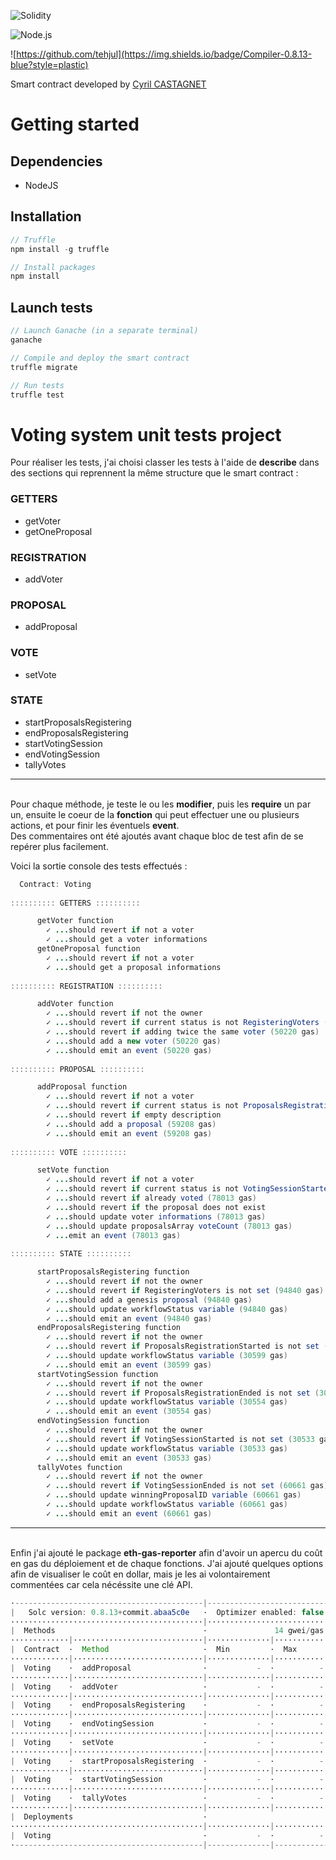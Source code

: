 ![Solidity](https://img.shields.io/badge/Solidity-%23363636.svg?style=for-the-badge&logo=solidity&logoColor=white)

![Node.js](https://img.shields.io/badge/Node.js-%339933.svg?style=for-the-badge&logo=nodedotjs&logoColor=black)

![https://github.com/tehjul](https://img.shields.io/badge/Compiler-0.8.13-blue?style=plastic)

Smart contract developed by [Cyril CASTAGNET](https://github.com/lecascyril)

# Getting started
## Dependencies

- NodeJS

## Installation

```js
// Truffle
npm install -g truffle
```
```js
// Install packages
npm install
```

## Launch tests

```js
// Launch Ganache (in a separate terminal)
ganache
```

```js
// Compile and deploy the smart contract
truffle migrate
```

```js
// Run tests
truffle test
```

# Voting system unit tests project
Pour réaliser les tests, j'ai choisi classer les tests à l'aide de **describe** dans des sections qui reprennent la même structure que le smart contract :

### GETTERS

- getVoter
- getOneProposal

### REGISTRATION

- addVoter

### PROPOSAL

- addProposal

### VOTE

- setVote

### STATE

- startProposalsRegistering
- endProposalsRegistering
- startVotingSession
- endVotingSession
- tallyVotes
***
\
Pour chaque méthode, je teste le ou les **modifier**, puis les **require** un par un, ensuite le coeur de la **fonction** qui peut effectuer une ou plusieurs actions, et pour finir les éventuels **event**.
\
Des commentaires ont été ajoutés avant chaque bloc de test afin de se repérer plus facilement.

Voici la sortie console des tests effectués :

```java
  Contract: Voting
    
:::::::::: GETTERS ::::::::::

      getVoter function
        ✓ ...should revert if not a voter
        ✓ ...should get a voter informations
      getOneProposal function
        ✓ ...should revert if not a voter
        ✓ ...should get a proposal informations
    
:::::::::: REGISTRATION ::::::::::

      addVoter function
        ✓ ...should revert if not the owner
        ✓ ...should revert if current status is not RegisteringVoters (94840 gas)
        ✓ ...should revert if adding twice the same voter (50220 gas)
        ✓ ...should add a new voter (50220 gas)
        ✓ ...should emit an event (50220 gas)
    
:::::::::: PROPOSAL ::::::::::

      addProposal function
        ✓ ...should revert if not a voter
        ✓ ...should revert if current status is not ProposalsRegistrationStarted (30599 gas)
        ✓ ...should revert if empty description
        ✓ ...should add a proposal (59208 gas)
        ✓ ...should emit an event (59208 gas)
    
:::::::::: VOTE ::::::::::

      setVote function
        ✓ ...should revert if not a voter
        ✓ ...should revert if current status is not VotingSessionStarted (30533 gas)
        ✓ ...should revert if already voted (78013 gas)
        ✓ ...should revert if the proposal does not exist
        ✓ ...should update voter informations (78013 gas)
        ✓ ...should update proposalsArray voteCount (78013 gas)
        ✓ ...emit an event (78013 gas)
    
:::::::::: STATE ::::::::::

      startProposalsRegistering function
        ✓ ...should revert if not the owner
        ✓ ...should revert if RegisteringVoters is not set (94840 gas)
        ✓ ...should add a genesis proposal (94840 gas)
        ✓ ...should update workflowStatus variable (94840 gas)
        ✓ ...should emit an event (94840 gas)
      endProposalsRegistering function
        ✓ ...should revert if not the owner
        ✓ ...should revert if ProposalsRegistrationStarted is not set (30599 gas)
        ✓ ...should update workflowStatus variable (30599 gas)
        ✓ ...should emit an event (30599 gas)
      startVotingSession function
        ✓ ...should revert if not the owner
        ✓ ...should revert if ProposalsRegistrationEnded is not set (30554 gas)
        ✓ ...should update workflowStatus variable (30554 gas)
        ✓ ...should emit an event (30554 gas)
      endVotingSession function
        ✓ ...should revert if not the owner
        ✓ ...should revert if VotingSessionStarted is not set (30533 gas)
        ✓ ...should update workflowStatus variable (30533 gas)
        ✓ ...should emit an event (30533 gas)
      tallyVotes function
        ✓ ...should revert if not the owner
        ✓ ...should revert if VotingSessionEnded is not set (60661 gas)
        ✓ ...should update winningProposalID variable (60661 gas)
        ✓ ...should update workflowStatus variable (60661 gas)
        ✓ ...should emit an event (60661 gas)
```

***
\
Enfin j'ai ajouté le package **eth-gas-reporter** afin d'avoir un apercu du coût en gas du déploiement et de chaque fonctions. J'ai ajouté quelques options afin de visualiser le coût en dollar, mais je les ai volontairement commentées car cela nécéssite une clé API.
```java
·------------------------------------------|----------------------------|-------------|----------------------------·
|   Solc version: 0.8.13+commit.abaa5c0e   ·  Optimizer enabled: false  ·  Runs: 200  ·  Block limit: 6718946 gas  │
···········································|····························|·············|·····························
|  Methods                                 ·               14 gwei/gas                ·      1548.23 usd/eth       │
·············|·····························|··············|·············|·············|··············|··············
|  Contract  ·  Method                     ·  Min         ·  Max        ·  Avg        ·  # calls     ·  usd (avg)  │
·············|·····························|··············|·············|·············|··············|··············
|  Voting    ·  addProposal                ·           -  ·          -  ·      59208  ·          20  ·       1.28  │
·············|·····························|··············|·············|·············|··············|··············
|  Voting    ·  addVoter                   ·           -  ·          -  ·      50220  ·          47  ·       1.09  │
·············|·····························|··············|·············|·············|··············|··············
|  Voting    ·  endProposalsRegistering    ·           -  ·          -  ·      30599  ·          29  ·       0.66  │
·············|·····························|··············|·············|·············|··············|··············
|  Voting    ·  endVotingSession           ·           -  ·          -  ·      30533  ·          14  ·       0.66  │
·············|·····························|··············|·············|·············|··············|··············
|  Voting    ·  setVote                    ·           -  ·          -  ·      78013  ·          13  ·       1.69  │
·············|·····························|··············|·············|·············|··············|··············
|  Voting    ·  startProposalsRegistering  ·           -  ·          -  ·      94840  ·          44  ·       2.06  │
·············|·····························|··············|·············|·············|··············|··············
|  Voting    ·  startVotingSession         ·           -  ·          -  ·      30554  ·          25  ·       0.66  │
·············|·····························|··············|·············|·············|··············|··············
|  Voting    ·  tallyVotes                 ·           -  ·          -  ·      60661  ·           7  ·       1.31  │
·············|·····························|··············|·············|·············|··············|··············
|  Deployments                             ·                                          ·  % of limit  ·             │
···········································|··············|·············|·············|··············|··············
|  Voting                                  ·           -  ·          -  ·    1970027  ·      29.3 %  ·      42.70  │
·------------------------------------------|--------------|-------------|-------------|--------------|-------------·
```
